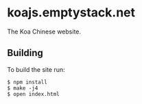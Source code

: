 # koajs.emptystack.net

  The Koa Chinese website.

## Building

  To build the site run:

```
$ npm install
$ make -j4
$ open index.html
```
